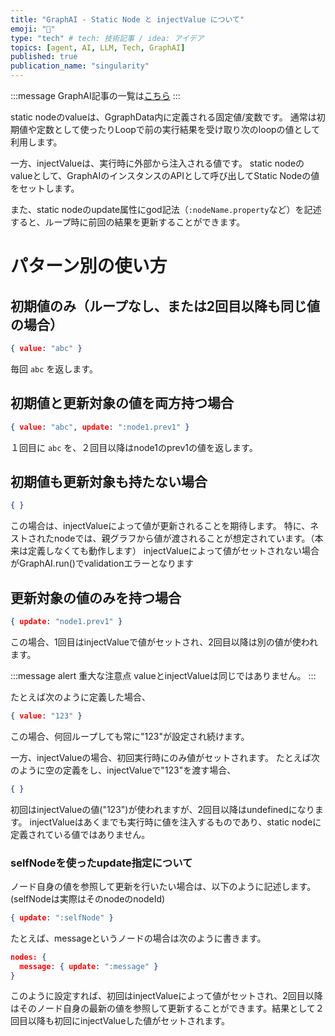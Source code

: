 ```yaml
---
title: "GraphAI - Static Node と injectValue について"
emoji: "🤖"
type: "tech" # tech: 技術記事 / idea: アイデア
topics: [agent, AI, LLM, Tech, GraphAI]
published: true
publication_name: "singularity"
---
```


:::message
GraphAI記事の一覧は[こちら](https://zenn.dev/singularity/articles/graphai-index)
:::

static nodeのvalueは、GgraphData内に定義される固定値/変数です。
通常は初期値や定数として使ったりLoopで前の実行結果を受け取り次のloopの値として利用します。

一方、injectValueは、実行時に外部から注入される値です。
static nodeのvalueとして、GraphAIのインスタンスのAPIとして呼び出してStatic Nodeの値をセットします。

また、static nodeのupdate属性にgod記法（`:nodeName.property`など）を記述すると、ループ時に前回の結果を更新することができます。

# パターン別の使い方

## 初期値のみ（ループなし、または2回目以降も同じ値の場合）

```json
{ value: "abc" }
```

毎回 `abc` を返します。

## 初期値と更新対象の値を両方持つ場合

```json
{ value: "abc", update: ":node1.prev1" }
```

１回目に `abc` を、２回目以降はnode1のprev1の値を返します。


## 初期値も更新対象も持たない場合

```json
{ }
```

この場合は、injectValueによって値が更新されることを期待します。
特に、ネストされたnodeでは、親グラフから値が渡されることが想定されています。（本来は定義しなくても動作します）
injectValueによって値がセットされない場合がGraphAI.run()でvalidationエラーとなります

## 更新対象の値のみを持つ場合

```json
{ update: "node1.prev1" }
```

この場合、1回目はinjectValueで値がセットされ、2回目以降は別の値が使われます。


:::message alert
重大な注意点
valueとinjectValueは同じではありません。
:::

たとえば次のように定義した場合、

```json
{ value: "123" }
```

この場合、何回ループしても常に"123"が設定され続けます。

一方、injectValueの場合、初回実行時にのみ値がセットされます。
たとえば次のように空の定義をし、injectValueで"123"を渡す場合、

```json
{ }
```

初回はinjectValueの値("123")が使われますが、2回目以降はundefinedになります。
injectValueはあくまでも実行時に値を注入するものであり、static nodeに定義されている値ではありません。

### selfNodeを使ったupdate指定について

ノード自身の値を参照して更新を行いたい場合は、以下のように記述します。(selfNodeは実際はそのnodeのnodeId)

```json
{ update: ":selfNode" }
```

たとえば、messageというノードの場合は次のように書きます。

```json
nodes: {
  message: { update: ":message" }
}
```

このように設定すれば、初回はinjectValueによって値がセットされ、2回目以降はそのノード自身の最新の値を参照して更新することができます。結果として２回目以降も初回にinjectValueした値がセットされます。

